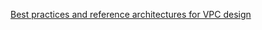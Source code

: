 [Best practices and reference architectures for VPC design](https://cloud.google.com/solutions/best-practices-vpc-design)
